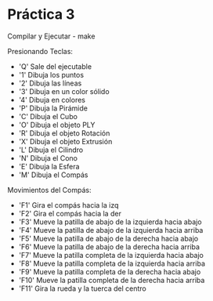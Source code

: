 # Práctica 3

Compilar y Ejecutar - make

Presionando Teclas:
 - 'Q' Sale del ejecutable
 - '1' Dibuja los puntos
 - '2' Dibuja las líneas
 - '3' Dibuja en un color sólido
 - '4' Dibuja en colores
 - 'P' Dibuja la Pirámide
 - 'C' Dibuja el Cubo
 - 'O' Dibuja el objeto PLY
 - 'R' Dibuja el objeto Rotación
 - 'X' Dibuja el objeto Extrusión
 - 'L' Dibuja el Cilindro
 - 'N' Dibuja el Cono
 - 'E' Dibuja la Esfera
 - 'M' Dibuja el Compás

Movimientos del Compás:
 - 'F1' Gira el compás hacia la izq
 - 'F2' Gira el compás hacia la der
 - 'F3' Mueve la patilla de abajo de la izquierda hacia abajo
 - 'F4' Mueve la patilla de abajo de la izquierda hacia arriba
 - 'F5' Mueve la patilla de abajo de la derecha hacia abajo
 - 'F6' Mueve la patilla de abajo de la derecha hacia arriba
 - 'F7' Mueve la patilla completa de la izquierda hacia abajo
 - 'F8' Mueve la patilla completa de la izquierda hacia arriba
 - 'F9' Mueve la patilla completa de la derecha hacia abajo
 - 'F10' Mueve la patilla completa de la derecha hacia arriba
 - 'F11' Gira la rueda y la tuerca del centro 
 
